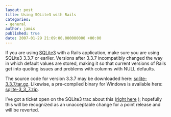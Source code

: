 ```yaml
---
layout: post
title: Using SQLite3 with Rails
categories:
- general
author: jamis
published: true
date: 2007-01-29 21:09:00.000000000 +00:00
---
```

<p>If you are using <a href="http://www.sqlite.org">SQLite3</a> with a Rails application, make sure you are using SQLite3 3.3.7 or earlier. Versions after 3.3.7 incompatibly changed the way in which default values are stored, making it so that current versions of Rails get into quoting issues and problems with columns with <span class="caps">NULL</span> defaults.</p>
<p>The source code for version 3.3.7 may be downloaded here: <a href="http://www.sqlite.org/sqlite-3.3.7.tar.gz">sqlite-3.3.7.tar.gz</a>. Likewise, a pre-compiled binary for Windows is available here: <a href="http://www.sqlite.org/sqlite-3_3_12.zip">sqlite-3_3_7.zip</a>.</p>
<p>I&#8217;ve got a ticket open on the SQLite3 trac about this (<a href="http://www.sqlite.org/cvstrac/tktview?tn=2203">right here</a> ); hopefully this will be recognized as an unacceptable change for a point release and will be reverted.</p>